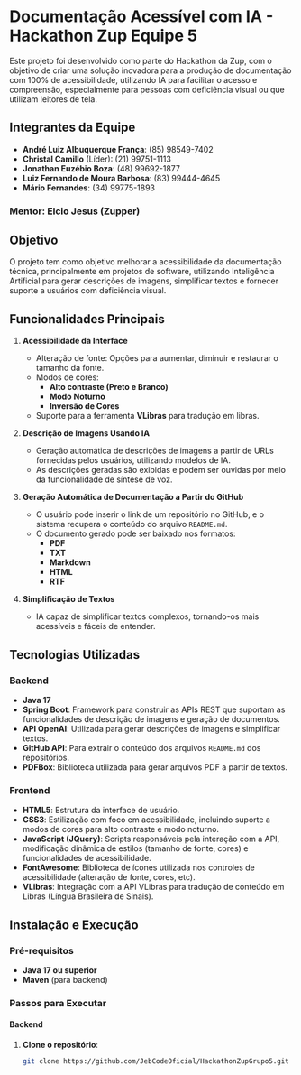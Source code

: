 # Documentação Acessível com IA - Hackathon Zup Equipe 5

Este projeto foi desenvolvido como parte do Hackathon da Zup, com o objetivo de criar uma solução inovadora para a produção de documentação com 100% de acessibilidade, utilizando IA para facilitar o acesso e compreensão, especialmente para pessoas com deficiência visual ou que utilizam leitores de tela.

## Integrantes da Equipe

- **André Luiz Albuquerque França**: (85) 98549-7402
- **Christal Camillo** (Líder): (21) 99751-1113
- **Jonathan Euzébio Boza**: (48) 99692-1877
- **Luiz Fernando de Moura Barbosa**: (83) 99444-4645
- **Mário Fernandes**: (34) 99775-1893

### Mentor: Elcio Jesus (Zupper)

## Objetivo

O projeto tem como objetivo melhorar a acessibilidade da documentação técnica, principalmente em projetos de software, utilizando Inteligência Artificial para gerar descrições de imagens, simplificar textos e fornecer suporte a usuários com deficiência visual.

## Funcionalidades Principais

1. **Acessibilidade da Interface**
   - Alteração de fonte: Opções para aumentar, diminuir e restaurar o tamanho da fonte.
   - Modos de cores:
     - **Alto contraste (Preto e Branco)**
     - **Modo Noturno**
     - **Inversão de Cores**
   - Suporte para a ferramenta **VLibras** para tradução em libras.

2. **Descrição de Imagens Usando IA**
   - Geração automática de descrições de imagens a partir de URLs fornecidas pelos usuários, utilizando modelos de IA.
   - As descrições geradas são exibidas e podem ser ouvidas por meio da funcionalidade de síntese de voz.

3. **Geração Automática de Documentação a Partir do GitHub**
   - O usuário pode inserir o link de um repositório no GitHub, e o sistema recupera o conteúdo do arquivo `README.md`.
   - O documento gerado pode ser baixado nos formatos:
     - **PDF**
     - **TXT**
     - **Markdown**
     - **HTML**
     - **RTF**

4. **Simplificação de Textos**
   - IA capaz de simplificar textos complexos, tornando-os mais acessíveis e fáceis de entender.

## Tecnologias Utilizadas

### Backend
- **Java 17**
- **Spring Boot**: Framework para construir as APIs REST que suportam as funcionalidades de descrição de imagens e geração de documentos.
- **API OpenAI**: Utilizada para gerar descrições de imagens e simplificar textos.
- **GitHub API**: Para extrair o conteúdo dos arquivos `README.md` dos repositórios.
- **PDFBox**: Biblioteca utilizada para gerar arquivos PDF a partir de textos.

### Frontend
- **HTML5**: Estrutura da interface de usuário.
- **CSS3**: Estilização com foco em acessibilidade, incluindo suporte a modos de cores para alto contraste e modo noturno.
- **JavaScript (JQuery)**: Scripts responsáveis pela interação com a API, modificação dinâmica de estilos (tamanho de fonte, cores) e funcionalidades de acessibilidade.
- **FontAwesome**: Biblioteca de ícones utilizada nos controles de acessibilidade (alteração de fonte, cores, etc).
- **VLibras**: Integração com a API VLibras para tradução de conteúdo em Libras (Língua Brasileira de Sinais).

## Instalação e Execução

### Pré-requisitos

- **Java 17 ou superior**
- **Maven** (para backend)

### Passos para Executar

#### Backend
1. **Clone o repositório**:
   ```bash
   git clone https://github.com/JebCodeOficial/HackathonZupGrupo5.git
